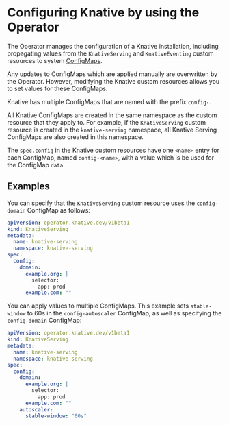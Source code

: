 # Configuring Knative by using the Operator

The Operator manages the configuration of a Knative installation, including propagating values from the `KnativeServing` and `KnativeEventing` custom resources to system [ConfigMaps](https://kubernetes.io/docs/concepts/configuration/configmap/).

Any updates to ConfigMaps which are applied manually are overwritten by the Operator. However, modifying the Knative custom resources allows you to set values for these ConfigMaps.

Knative has multiple ConfigMaps that are named with the prefix `config-`.


All Knative ConfigMaps are created in the same namespace as the custom resource that they apply to. For example, if the `KnativeServing` custom resource is created in the `knative-serving` namespace, all Knative Serving ConfigMaps are also created in this namespace.

The `spec.config` in the Knative custom resources have one `<name>` entry for each ConfigMap, named `config-<name>`, with a value which is be used for the ConfigMap `data`.

## Examples

You can specify that the `KnativeServing` custom resource uses the `config-domain` ConfigMap  as follows:

```yaml
apiVersion: operator.knative.dev/v1beta1
kind: KnativeServing
metadata:
  name: knative-serving
  namespace: knative-serving
spec:
  config:
    domain:
      example.org: |
        selector:
          app: prod
      example.com: ""
```

You can apply values to multiple ConfigMaps. This example sets `stable-window` to 60s in the `config-autoscaler` ConfigMap, as well as specifying the `config-domain` ConfigMap:

```yaml
apiVersion: operator.knative.dev/v1beta1
kind: KnativeServing
metadata:
  name: knative-serving
  namespace: knative-serving
spec:
  config:
    domain:
      example.org: |
        selector:
          app: prod
      example.com: ""
    autoscaler:
      stable-window: "60s"
```
